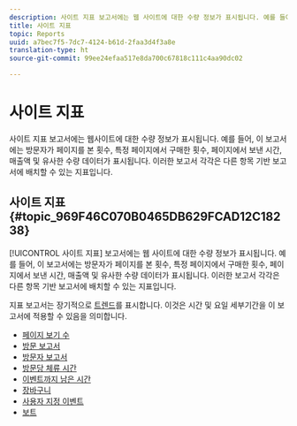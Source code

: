```yaml
---
description: 사이트 지표 보고서에는 웹 사이트에 대한 수량 정보가 표시됩니다. 예를 들어, 이 보고서에는 방문자가 페이지를 본 횟수, 특정 페이지에서 구매한 횟수, 페이지에서 보낸 시간, 매출액 및 유사한 수량 데이터가 표시됩니다. 이러한 보고서 각각은 다른 항목 기반 보고서에 배치할 수 있는 지표입니다.
title: 사이트 지표
topic: Reports
uuid: a7bec7f5-7dc7-4124-b61d-2faa3d4f3a8e
translation-type: ht
source-git-commit: 99ee24efaa517e8da700c67818c111c4aa90dc02

---
```



# 사이트 지표

사이트 지표 보고서에는 웹사이트에 대한 수량 정보가 표시됩니다. 예를 들어, 이 보고서에는 방문자가 페이지를 본 횟수, 특정 페이지에서 구매한 횟수, 페이지에서 보낸 시간, 매출액 및 유사한 수량 데이터가 표시됩니다. 이러한 보고서 각각은 다른 항목 기반 보고서에 배치할 수 있는 지표입니다.

## 사이트 지표 {#topic_969F46C070B0465DB629FCAD12C18238}

[!UICONTROL 사이트 지표] 보고서에는 웹 사이트에 대한 수량 정보가 표시됩니다. 예를 들어, 이 보고서에는 방문자가 페이지를 본 횟수, 특정 페이지에서 구매한 횟수, 페이지에서 보낸 시간, 매출액 및 유사한 수량 데이터가 표시됩니다. 이러한 보고서 각각은 다른 항목 기반 보고서에 배치할 수 있는 지표입니다.

지표 보고서는 장기적으로 [트렌드](/help/components/c-variables/dimensionslist/reports-types.md)를 표시합니다. 이것은 시간 및 요일 세부기간을 이 보고서에 적용할 수 있음을 의미합니다. 

* [페이지 보기 수](/help/components/c-variables/dimensionslist/reports-page-views.md)
* [방문 보고서](/help/components/c-variables/dimensionslist/reports-visits.md)
* [방문자 보고서](/help/components/c-variables/dimensionslist/reports-visitors.md)
* [방문당 체류 시간](/help/components/c-variables/dimensionslist/reports-time-spent-per-visit.md)
* [이벤트까지 남은 시간](/help/components/c-variables/dimensionslist/reports-time-prior-to-event.md)
* [장바구니](/help/components/c-variables/dimensionslist/reports-shopping-cart.md)
* [사용자 지정 이벤트](/help/components/c-variables/dimensionslist/reports-custom-events.md)
* [보트](/help/components/c-variables/dimensionslist/reports-bots.md)
